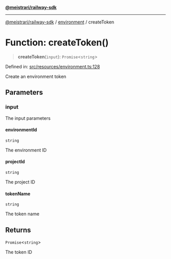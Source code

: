 [**@meistrari/railway-sdk**](../../README.md)

***

[@meistrari/railway-sdk](../../README.md) / [environment](../README.md) / createToken

# Function: createToken()

> **createToken**(`input`): `Promise`\<`string`\>

Defined in: [src/resources/environment.ts:128](https://github.com/meistrari/railway-sdk/blob/10c4a7a4bfc49f418226de92697c6b31c851221d/src/resources/environment.ts#L128)

Create an environment token

## Parameters

### input

The input parameters

#### environmentId

`string`

The environment ID

#### projectId

`string`

The project ID

#### tokenName

`string`

The token name

## Returns

`Promise`\<`string`\>

The token ID
